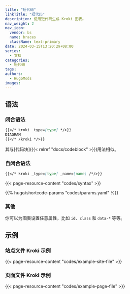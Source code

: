 ```yaml
---
title: "短代码"
linkTitle: "短代码"
description: 使用短代码生成 Kroki 图表。
nav_weight: 2
nav_icon:
  vendor: bs
  name: braces
  className: text-primary
date: 2024-03-15T13:20:29+08:00
series:
  - 文档
categories:
  - 短代码
tags:
authors:
  - HugoMods
images:
---
```


## 语法

### 闭合语法

```markdown
{{</* kroki _type=[type] */>}}
DIAGRAM
{{</* /kroki */>}}
```

其与[代码块]({{< relref "docs/codeblock" >}})用法相似。

### 自闭合语法

```markdown
{{</* kroki _type=[type] _name=[name] /*/>}}
```

{{< page-resource-content "codes/syntax" >}}

{{% hugo/shortcode-params "codes/params.yaml" %}}

### 其他

你可以为图表设置任意属性，比如 `id`、`class` 和 `data-*` 等等。

## 示例

### 站点文件 Kroki 示例

{{< page-resource-content "codes/example-site-file" >}}

### 页面文件 Kroki 示例

{{< page-resource-content "codes/example-page-file" >}}
